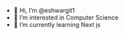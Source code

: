 - 👋 Hi, I’m @eshwargit1
- 👀 I’m interested in Computer Science 
- 🌱 I’m currently learning Next js 

  

<!---
eshwargit1/eshwargit1 is a ✨ special ✨ repository because its `README.md` (this file) appears on your GitHub profile.
You can click the Preview link to take a look at your changes.
--->
